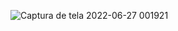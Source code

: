 
![Captura de tela 2022-06-27 001921](https://user-images.githubusercontent.com/97896037/175853840-7e931fa0-9378-49ac-ac6d-7470eb04678e.png)
